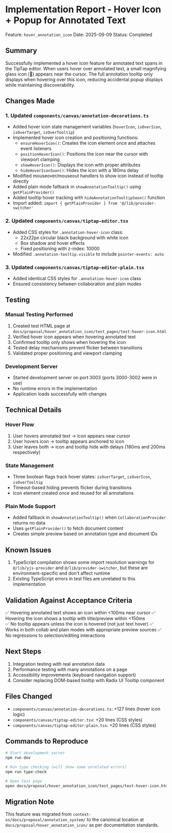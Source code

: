 # Implementation Report - Hover Icon + Popup for Annotated Text

Feature: `hover_annotation_icon`
Date: 2025-09-09
Status: Completed

## Summary

Successfully implemented a hover icon feature for annotated text spans in the TipTap editor. When users hover over annotated text, a small magnifying glass icon (🔎) appears near the cursor. The full annotation tooltip only displays when hovering over this icon, reducing accidental popup displays while maintaining discoverability.

## Changes Made

### 1. Updated `components/canvas/annotation-decorations.ts`
- Added hover icon state management variables (`hoverIcon`, `isOverIcon`, `isOverTarget`, `isOverTooltip`)
- Implemented hover icon creation and positioning functions:
  - `ensureHoverIcon()`: Creates the icon element once and attaches event listeners
  - `positionHoverIcon()`: Positions the icon near the cursor with viewport clamping
  - `showHoverIcon()`: Displays the icon with proper attributes
  - `hideHoverIconSoon()`: Hides the icon with a 180ms delay
- Modified mouseover/mouseout handlers to show icon instead of tooltip directly
- Added plain mode fallback in `showAnnotationTooltip()` using `getPlainProvider()`
- Added tooltip hover tracking with `hideAnnotationTooltipSoon()` function
- Import added: `import { getPlainProvider } from '@/lib/provider-switcher'`

### 2. Updated `components/canvas/tiptap-editor.tsx`
- Added CSS styles for `.annotation-hover-icon` class:
  - 22x22px circular black background with white icon
  - Box shadow and hover effects
  - Fixed positioning with z-index: 10000
- Modified `.annotation-tooltip.visible` to include `pointer-events: auto`

### 3. Updated `components/canvas/tiptap-editor-plain.tsx`
- Added identical CSS styles for `.annotation-hover-icon` class
- Ensured consistency between collaboration and plain modes

## Testing

### Manual Testing Performed
1. Created test HTML page at `docs/proposal/hover_annotation_icon/test_pages/test-hover-icon.html`
2. Verified hover icon appears when hovering annotated text
3. Confirmed tooltip only shows when hovering the icon
4. Tested delay mechanisms prevent flicker between transitions
5. Validated proper positioning and viewport clamping

### Development Server
- Started development server on port 3003 (ports 3000-3002 were in use)
- No runtime errors in the implementation
- Application loads successfully with changes

## Technical Details

### Hover Flow
1. User hovers annotated text → icon appears near cursor
2. User hovers icon → tooltip appears anchored to icon
3. User leaves both → icon and tooltip hide with delays (180ms and 200ms respectively)

### State Management
- Three boolean flags track hover states: `isOverTarget`, `isOverIcon`, `isOverTooltip`
- Timeout-based hiding prevents flicker during transitions
- Icon element created once and reused for all annotations

### Plain Mode Support
- Added fallback in `showAnnotationTooltip()` when `CollaborationProvider` returns no data
- Uses `getPlainProvider()` to fetch document content
- Creates simple preview based on annotation type and document IDs

## Known Issues

1. TypeScript compilation shows some import resolution warnings for `@/lib/yjs-provider` and `@/lib/provider-switcher`, but these are environment-specific and don't affect runtime
2. Existing TypeScript errors in test files are unrelated to this implementation

## Validation Against Acceptance Criteria

✅ Hovering annotated text shows an icon within <100ms near cursor
✅ Hovering the icon shows a tooltip with title/preview within <150ms  
✅ No tooltip appears unless the icon is hovered (not just text hover)
✅ Works in both collab and plain modes with appropriate preview sources
✅ No regressions to selection/editing interactions

## Next Steps

1. Integration testing with real annotation data
2. Performance testing with many annotations on a page
3. Accessibility improvements (keyboard navigation support)
4. Consider replacing DOM-based tooltip with Radix UI Tooltip component

## Files Changed

- `components/canvas/annotation-decorations.ts`: +127 lines (hover icon logic)
- `components/canvas/tiptap-editor.tsx`: +20 lines (CSS styles)
- `components/canvas/tiptap-editor-plain.tsx`: +20 lines (CSS styles)

## Commands to Reproduce

```bash
# Start development server
npm run dev

# Run type checking (will show some unrelated errors)
npm run type-check

# Open test page
open docs/proposal/hover_annotation_icon/test_pages/test-hover-icon.html
```

## Migration Note

This feature was migrated from `context-os/docs/proposal/annotation_system/` to the canonical location at `docs/proposal/hover_annotation_icon/` as per documentation standards.